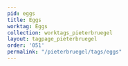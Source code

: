 ```yaml
---
pid: eggs
title: Eggs
worktag: Eggs
collection: worktags_pieterbruegel
layout: tagpage_pieterbruegel
order: '051'
permalink: "/pieterbruegel/tags/eggs"
---
```

